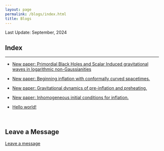 ```yaml
---
layout: page
permalink: /blogs/index.html
title: Blogs
---
```


Last Update: September, 2024  

## Index

---

- [New paper: Primordial Black Holes and Scalar Induced gravitational waves in logarithmic non-Gaussianities](blogs/2025-04-09-LogNGPBH.md)



- [New paper: Beginning inflation with conformally curved spacetimes.](blogs/2024-09-10-Initial_Conditions.md)

- [New paper: Gravitational dynamics of pre-inflation and preheating.](blogs/2022-11-02-preheating.md)

- [New paper: Inhomogeneous initial conditions for inflation.](blogs/2020-12-12-preinflation.md)

- [Hello world!](blogs/2020-07-05-Hello-World.md)



<br>

## Leave a Message

[Leave a message](https://github.com/cjoana/cjoana.github.io/issues/new?template=ISSUE_TEMPLATE/comment_template.md)
